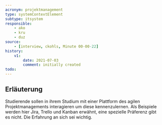```yaml
---
acronym: projektmanagement
type: systemContextElement
subtype: itsystem
responsible:
    - ako
    - kru
    - duz
source:
    - [interview, ckohls, Minute 00-00-22]   
history:
    v1:
        date: 2021-07-03
        comment: initially created
todo:
---
```


## Erläuterung

Studierende sollen in ihrem Studium mit einer Plattform des agilen Projektmanagements interagieren um diese kennenzulernen.
Als Beispiele werden hier Jira, Trello und Kanban erwähnt, eine spezielle Präferenz gibt es nicht. Die Erfahrung an sich sei wichtig.